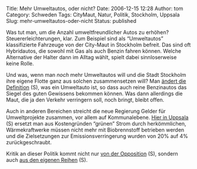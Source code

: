 Title: Mehr Umweltautos, oder nicht?
Date: 2006-12-15 12:28
Author: tom
Category: Schweden
Tags: CityMaut, Natur, Politik, Stockholm, Uppsala
Slug: mehr-umweltautos-oder-nicht
Status: published

Was tut man, um die Anzahl umweltfreundlicher Autos zu erhöhen?
Steuererleichterungen, klar. Zum Beispiel sind als “Umweltautos”
klassifizierte Fahrzeuge von der City-Maut in Stockholm befreit. Das
sind oft Hybridautos, die sowohl mit Gas als auch Benzin fahren können.
Welche Alternative der Halter dann im Alltag wählt, spielt dabei
sinnloserweise keine Rolle.

Und was, wenn man *noch* mehr Umweltautos will und die Stadt Stockholm
ihre eigene Flotte ganz aus solchen zusammensetzen will? Man [ändert die
Definition](http://www.tiger.se/blog/archives/2006/12/fler_bilar_ska.html)
(S), was ein Umweltauto ist, so dass auch reine Benzinautos das Siegel
des guten Gewissens bekommen können. Was dann allerdings die Maut, die
ja den Verkehr verringern soll, noch bringt, bleibt offen.

Auch in anderen Bereichen streicht die neue Regierung Gelder für
Umweltprojekte zusammen, vor allem auf Kommunalebene. [Hier in
Uppsala](http://johan-l.blogspot.com/2006/11/fyra-nyanser-av-grtt.html)
(S) ersetzt man aus Kostengründen “grünen” Strom durch herkömmlichen,
Wärmekraftwerke müssen nicht mehr mit Biobrennstoff betrieben werden und
die Zielsetzungen zur Emissionsverringerung wurden von 20% auf 4%
zurückgeschraubt.

Kritik an dieser Politik kommt nicht nur [von der
Opposition](http://www.oppositionen.se/2006/11/21/moderaterna-och-miljon/)
(S), sondern auch [aus den eigenen
Reihen](http://www.sr.se/cgi-bin/uppland/nyheter/artikel.asp?artikel=1048080)
(S).

